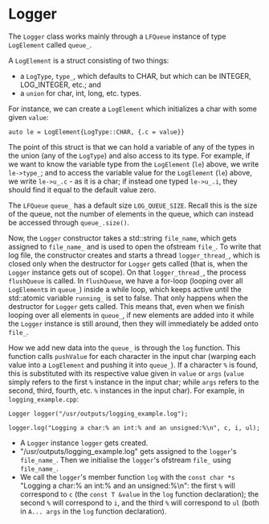 # Logger
The `Logger` class works mainly through a `LFQueue` instance of type `LogElement` called `queue_`. 

A `LogElement` is a struct consisting of two things:
- a `LogType`, `type_`, which defaults to CHAR, but which can be INTEGER, LOG_INTEGER, etc.; and
- a `union` for char, int, long, etc. types.

For instance, we can create a `LogElement` which initializes a char with some given `value`:
```
auto le = LogElement{LogType::CHAR, {.c = value}}
```

The point of this struct is that we can hold a variable of any of the types in the union (any of the `LogType`) and also access to its type. For example, if we want to know the variable type from the `LogElement` (`le`) above, we write `le->type_`; and to access the variable value for the `LogElement` (`le`) above, we write `le->u_.c` - as it is a char; if instead one typed `le->u_.i`, they should find it equal to the default value zero.

The `LFQueue` `queue_` has a default size `LOG_QUEUE_SIZE`. Recall this is the size of the queue, not the number of elements in the queue, which can instead be accessed through `queue_.size()`. 

Now, the `Logger` constructor takes a std::string `file_name`, which gets assigned to `file_name_` and is used to open the ofstream `file_`. To write that log file, the constructor creates and starts a thread `logger_thread_`, which is closed only when the destructor for `Logger` gets called (that is, when the `Logger` instance gets out of scope). On that `logger_thread_`, the process `flushQueue` is called. In `flushQueue`, we have a for-loop (looping over all `LogElement`s in `queue_`) inside a while loop, which keeps active until the std::atomic variable `running_` is set to false. That only happens when the destructor for `Logger` gets called. This means that, even when we finish looping over all elements in `queue_`, if new elements are added into it while the `Logger` instance is still around, then they will immediately be added onto `file_`. 

How we add new data into the `queue_` is through the `log` function. This function calls `pushValue` for each character in the input char (warping each value into a `LogElement` and pushing it into `queue_`). If a character `%` is found, this is substituted with its respective value given in `value` or `args` (`value` simply refers to the first `%` instance in the input char; while `args` refers to the second, third, fourth, etc. `%` instances in the input char). For example, in  `logging_example.cpp`:
```
Logger logger("/usr/outputs/logging_example.log");

logger.log("Logging a char:% an int:% and an unsigned:%\n", c, i, ul);
```
- A `Logger` instance `logger` gets created.
- "/usr/outputs/logging_example.log" gets assigned to the `logger`'s `file_name_`. Then we initialise the `logger`'s ofstream `file_` using `file_name_`. 
- We call the `logger`'s member function `log` with the `const char *s` "Logging a char:% an int:% and an unsigned:%\n": the first `%` will correspond to `c` (the `const T &value` in the `log` function declaration); the second `%` will correspond to `i`, and the third `%` will correspond to `ul` (both in `A... args` in the `log` function declaration).